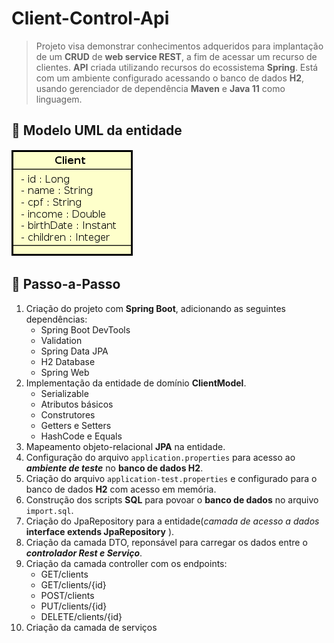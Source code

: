 # Client-Control-Api

> Projeto visa demonstrar conhecimentos adqueridos para implantação de um **CRUD** de **web service REST**, a fim de acessar um recurso de clientes.  **API** criada utilizando recursos do ecossistema **Spring**. Está com um ambiente configurado acessando o banco de dados **H2**, usando gerenciador de dependência **Maven** e **Java 11** como linguagem. 

## 💎 Modelo UML da entidade

![uml-client-entity](https://github.com/pliniopereira10/images/blob/9eec9634dfdff982ee3b948327e34f7cb59a5f6a/diagram-images/uml-client-entity.png)

## 👣 Passo-a-Passo

1. Criação do projeto com **Spring Boot**, adicionando as seguintes dependências:
   * Spring Boot DevTools
   * Validation
   * Spring Data JPA
   * H2 Database
   * Spring Web
2. Implementação da entidade de domínio **ClientModel**.
   * Serializable
   * Atributos básicos
   * Construtores
   * Getters e Setters
   * HashCode e Equals
3. Mapeamento objeto-relacional **JPA** na entidade.
4. Configuração do arquivo `application.properties` para acesso ao ***ambiente de teste*** no **banco de dados H2**.
5. Criação do arquivo `application-test.properties`  e configurado para o banco de dados **H2** com acesso em memória.
6. Construção dos scripts **SQL** para povoar o **banco de dados** no  arquivo `import.sql`.
7. Criação do JpaRepository para a entidade(*camada de acesso a dados* **interface extends JpaRepository** ).
8. Criação da camada DTO,  reponsável para carregar os dados entre o ***controlador Rest e Serviço***.
9. Criação da camada controller com os endpoints:
   * GET/clients
   * GET/clients/{id}
   * POST/clients
   * PUT/clients/{id}
   * DELETE/clients/{id}
10. Criação da camada de serviços